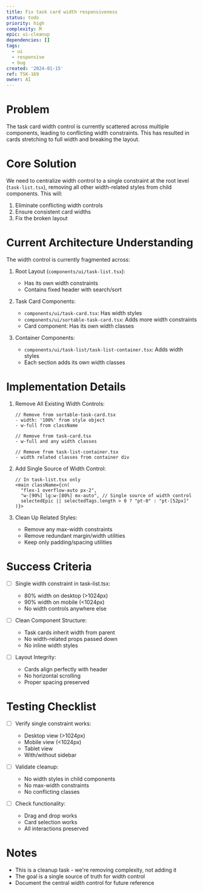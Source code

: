 ```yaml
---
title: Fix task card width responsiveness
status: todo
priority: high
complexity: M
epic: ui-cleanup
dependencies: []
tags:
  - ui
  - responsive
  - bug
created: '2024-01-15'
ref: TSK-169
owner: AI
---
```


# Problem
The task card width control is currently scattered across multiple components, leading to conflicting width constraints. This has resulted in cards stretching to full width and breaking the layout.

# Core Solution
We need to centralize width control to a single constraint at the root level (`task-list.tsx`), removing all other width-related styles from child components. This will:
1. Eliminate conflicting width controls
2. Ensure consistent card widths
3. Fix the broken layout

# Current Architecture Understanding

The width control is currently fragmented across:

1. Root Layout (`components/ui/task-list.tsx`):
   - Has its own width constraints
   - Contains fixed header with search/sort

2. Task Card Components:
   - `components/ui/task-card.tsx`: Has width styles
   - `components/ui/sortable-task-card.tsx`: Adds more width constraints
   - Card component: Has its own width classes

3. Container Components:
   - `components/ui/task-list/task-list-container.tsx`: Adds width styles
   - Each section adds its own width classes

# Implementation Details

1. Remove All Existing Width Controls:
   ```tsx
   // Remove from sortable-task-card.tsx
   - width: '100%' from style object
   - w-full from className

   // Remove from task-card.tsx
   - w-full and any width classes

   // Remove from task-list-container.tsx
   - width related classes from container div
   ```

2. Add Single Source of Width Control:
   ```tsx
   // In task-list.tsx only
   <main className={cn(
     "flex-1 overflow-auto px-2",
     "w-[90%] lg:w-[80%] mx-auto", // Single source of width control
     selectedEpic || selectedTags.length > 0 ? "pt-0" : "pt-[52px]"
   )}>
   ```

3. Clean Up Related Styles:
   - Remove any max-width constraints
   - Remove redundant margin/width utilities
   - Keep only padding/spacing utilities

# Success Criteria

- [ ] Single width constraint in task-list.tsx:
  - 80% width on desktop (>1024px)
  - 90% width on mobile (<1024px)
  - No width controls anywhere else

- [ ] Clean Component Structure:
  - Task cards inherit width from parent
  - No width-related props passed down
  - No inline width styles

- [ ] Layout Integrity:
  - Cards align perfectly with header
  - No horizontal scrolling
  - Proper spacing preserved

# Testing Checklist

- [ ] Verify single constraint works:
  - Desktop view (>1024px)
  - Mobile view (<1024px)
  - Tablet view
  - With/without sidebar

- [ ] Validate cleanup:
  - No width styles in child components
  - No max-width constraints
  - No conflicting classes

- [ ] Check functionality:
  - Drag and drop works
  - Card selection works
  - All interactions preserved

# Notes

- This is a cleanup task - we're removing complexity, not adding it
- The goal is a single source of truth for width control
- Document the central width control for future reference 
